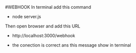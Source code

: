 #WEBHOOK
In terminal add this command
* node server.js

Then open browser and add this URL
* http://localhost:3000/webhook

* the conection is correct ans this message show in terminal
